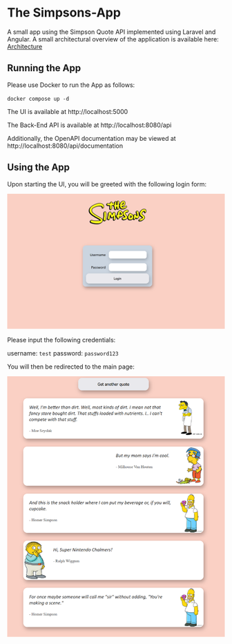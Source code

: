 # The Simpsons-App

A small app using the Simpson Quote API implemented using Laravel and Angular. A small architectural overview of the application
is available here: [Architecture](./docs/Architecture.pdf)

## Running the App

Please use Docker to run the App as follows:

`docker compose up -d`

The UI is available at http://localhost:5000

The Back-End API is available at http://localhost:8080/api 

Additionally, the OpenAPI documentation may be viewed at http://localhost:8080/api/documentation 

## Using the App

Upon starting the UI, you will be greeted with the following login form:

<img src="screenshots/login.png" alt="Login Page" width="600">

Please input the following credentials:

username: `test`
password: `password123`

You will then be redirected to the main page:

<img src="screenshots/quotes.png" alt="Quotes Page" width="600">
